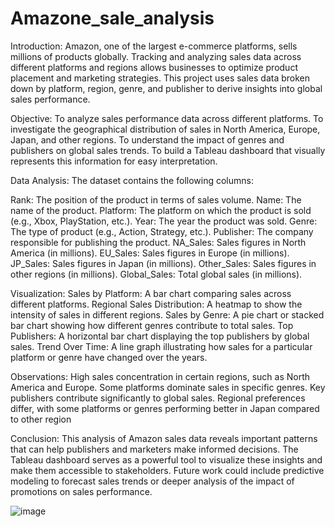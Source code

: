 # Amazone_sale_analysis


Introduction:
Amazon, one of the largest e-commerce platforms, sells millions of products globally. Tracking and analyzing sales data across different platforms and regions allows businesses to optimize product placement and marketing strategies. This project uses sales data broken down by platform, region, genre, and publisher to derive insights into global sales performance.

Objective:
To analyze sales performance data across different platforms. To investigate the geographical distribution of sales in North America, Europe, Japan, and other regions. To understand the impact of genres and publishers on global sales trends. To build a Tableau dashboard that visually represents this information for easy interpretation.

Data Analysis:
The dataset contains the following columns:

Rank: The position of the product in terms of sales volume. Name: The name of the product. Platform: The platform on which the product is sold (e.g., Xbox, PlayStation, etc.). Year: The year the product was sold. Genre: The type of product (e.g., Action, Strategy, etc.). Publisher: The company responsible for publishing the product. NA_Sales: Sales figures in North America (in millions). EU_Sales: Sales figures in Europe (in millions). JP_Sales: Sales figures in Japan (in millions). Other_Sales: Sales figures in other regions (in millions). Global_Sales: Total global sales (in millions).

Visualization:
Sales by Platform: A bar chart comparing sales across different platforms. Regional Sales Distribution: A heatmap to show the intensity of sales in different regions. Sales by Genre: A pie chart or stacked bar chart showing how different genres contribute to total sales. Top Publishers: A horizontal bar chart displaying the top publishers by global sales. Trend Over Time: A line graph illustrating how sales for a particular platform or genre have changed over the years.

Observations:
High sales concentration in certain regions, such as North America and Europe. Some platforms dominate sales in specific genres. Key publishers contribute significantly to global sales. Regional preferences differ, with some platforms or genres performing better in Japan compared to other region

Conclusion:
This analysis of Amazon sales data reveals important patterns that can help publishers and marketers make informed decisions. The Tableau dashboard serves as a powerful tool to visualize these insights and make them accessible to stakeholders. Future work could include predictive modeling to forecast sales trends or deeper analysis of the impact of promotions on sales performance.


![image](https://github.com/user-attachments/assets/0cd260d4-deed-4e43-b57d-e77daf919ab5)
